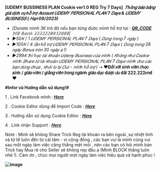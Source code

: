 **[UDEMY BUSSINESS PLAN Cookie ver1.0 REG Try 7 Days]** 
***𝑇ℎ𝑜̂𝑛𝑔 𝑏𝑎́𝑜 𝑏𝑎̉𝑛𝑔 𝑔𝑖𝑎́ 𝑑𝑖̣𝑐ℎ 𝑣𝑢̣ ℎ𝑜̂̃ 𝑡𝑟𝑜̛̣ 𝐴𝑐𝑐𝑜𝑢𝑛𝑡 𝑈𝐷𝐸𝑀𝑌 𝑃𝐸𝑅𝑆𝐼𝑂𝑁𝐴𝐿 𝑃𝐿𝐴𝑁 7 𝐷𝑎𝑦𝑠 & 𝑈𝐷𝐸𝑀𝑌 𝐵𝑈𝑆𝐼𝑁𝐸𝑆𝑆 ( 𝐻𝑎̣𝑛 09/2023)***
- *[Donate mình 3K trà đá nếu bạn từng được mình hỗ trợ tại : [***QR_CODE***](https://www.facebook.com/stories/589846576387529/?source=profile_highlight&view_single=false) 𝕄𝔹 𝔹𝕒𝕟𝕜 𝟚𝟚𝟚𝟚𝟚𝟚𝟠𝟘𝟛𝟚𝟘𝟘𝟘]*
- *►50𝐾 / 1 𝑈𝐷𝐸𝑀𝑌 𝑃𝐸𝑅𝑆𝐼𝑂𝑁𝐴𝐿 𝑃𝐿𝐴𝑁 7 𝐷𝑎𝑦𝑠 ( 𝐷𝑢̀𝑛𝑔 𝑡𝑟𝑜𝑛𝑔 7 𝑛𝑔𝑎̀𝑦 )*
- *►100𝐾 / 4 𝑙𝑎̂̀𝑛 ℎ𝑜̂̃ 𝑡𝑟𝑜̛̣ 𝑈𝐷𝐸𝑀𝑌 𝑃𝐸𝑅𝑆𝐼𝑂𝑁𝐴𝐿 𝑃𝐿𝐴𝑁 7 𝐷𝑎𝑦𝑠 ( 𝐷𝑢̀𝑛𝑔 𝑡𝑟𝑜𝑛𝑔 28 𝑛𝑔𝑎̀𝑦 𝐵𝑜𝑛𝑢𝑠 𝑡𝑟𝑜̀𝑛 30 𝑛𝑔𝑎̀𝑦 𝑎̣ !)* 
- *►299𝐾 𝑡ℎ𝑖̀ ℎ𝑜̣𝑐 𝑡𝑎̀𝑖 𝑘ℎ𝑜𝑎̉𝑛 𝑈𝑑𝑒𝑚𝑦 𝐵𝑢𝑠𝑖𝑛𝑒𝑠𝑠 𝑐𝑢̉𝑎 𝑚𝑖̀𝑛ℎ ( 𝐾ℎ𝑜̂𝑛𝑔 𝑛ℎ𝑢̛ 𝐶𝑜𝑜𝑘𝑖𝑒 𝑚𝑖̀𝑛ℎ 𝑆ℎ𝑎𝑟𝑒 𝑡𝑢̛̀ 𝑡𝑎̀𝑖 𝑘ℎ𝑜𝑎̉𝑛 𝑈𝐷𝐸𝑀𝑌 𝑃𝐸𝑅𝑆𝐼𝑂𝑁𝐴𝐿 𝑃𝐿𝐴𝑁 7 𝐷𝑎𝑦𝑠 𝑚𝑖̀𝑛ℎ 𝑐ℎ𝑜 𝑐𝑎́𝑐 𝑏𝑎̣𝑛 𝑑𝑢̀𝑛𝑔 𝑐ℎ𝑢̀𝑎  , 𝑘ℎ𝑜̉𝑖 𝑙𝑜 𝑏𝑖̣ 𝑂𝑢𝑡 - 𝑚𝑖̀𝑛ℎ ℎ𝑜̂̃ 𝑡𝑟𝑜̛̣ )*
-**•	♥Đ𝑜̂́𝑖 𝑣𝑜̛́𝑖 𝑠𝑖𝑛ℎ 𝑣𝑖𝑒̂𝑛 /ℎ𝑜̣𝑐 𝑠𝑖𝑛ℎ / 𝑔𝑖𝑎́𝑜 𝑣𝑖𝑒̂𝑛 / 𝑔𝑖𝑎̉𝑛𝑔 𝑣𝑖𝑒̂𝑛 𝑡𝑟𝑜𝑛𝑔 𝑛𝑔𝑎̀𝑛ℎ 𝑔𝑖𝑎́𝑜 𝑑𝑢̣𝑐 đ𝑢̛𝑜̛̣𝑐 𝑢̛𝑢 đ𝑎̃𝑖 222.222𝑣𝑛đ ♥**

**#Infor và Hướng dẫn sử dụng!#**

1 . Link Facebook mình : [***Here***](https://www.facebook.com/N.V.D.283/)

2 . Cookie Editor dùng để Import Code : [***Here***](https://chrome.google.com/webstore/detail/cookie-editor/hlkenndednhfkekhgcdicdfddnkalmdm)

3 . Hướng dẫn sử dụng Cookie Editor : [***Here***](https://youtu.be/IUCZX0dzrN4)

4 . Link nhận Support : [***Here***](https://www.facebook.com/photo?fbid=3330306193873101&set=a.1387699194800487)

Note : Mình sẽ không Share Trick Reg tài khoản ra bên ngoài ,sự nhiệt tình và tử tế luôn đến từ cái tâm - vì cộng đồng , các bạn vui là mình cũng vui sau một ngày làm việc căng thẳng mệt mỏi ,  nên các bạn có hỏi mình bán Trick hay Mua rẻ cho Seller sẽ không rep đâu ạ (Mình BLOCK thẳng luôn nhé !). Cảm ơn , chúc mọi người một ngày làm việc hiệu quả và hạnh phúc !

**![image](https://user-images.githubusercontent.com/24869201/226203301-7891716e-e213-488a-b17a-f0544da3c2e9.png)**